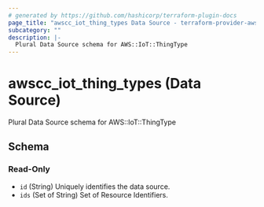 ```yaml
---
# generated by https://github.com/hashicorp/terraform-plugin-docs
page_title: "awscc_iot_thing_types Data Source - terraform-provider-awscc"
subcategory: ""
description: |-
  Plural Data Source schema for AWS::IoT::ThingType
---
```


# awscc_iot_thing_types (Data Source)

Plural Data Source schema for AWS::IoT::ThingType



<!-- schema generated by tfplugindocs -->
## Schema

### Read-Only

- `id` (String) Uniquely identifies the data source.
- `ids` (Set of String) Set of Resource Identifiers.
